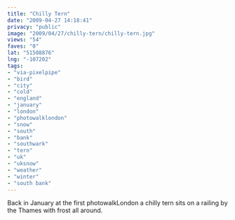 ```yaml
---
title: "Chilly Tern"
date: "2009-04-27 14:18:41"
privacy: "public"
image: "2009/04/27/chilly-tern/chilly-tern.jpg"
views: "54"
faves: "0"
lat: "51508876"
lng: "-107202"
tags:
- "via-pixelpipe"
- "bird"
- "city"
- "cold"
- "england"
- "january"
- "london"
- "photowalklondon"
- "snow"
- "south"
- "bank"
- "southwark"
- "tern"
- "uk"
- "uksnow"
- "weather"
- "winter"
- "south bank"
---
```

Back in January at the first photowalkLondon a chilly tern sits on a railing by the Thames with frost all around.<a href="/photos/2009/04/27/chiily-tern"></a>
